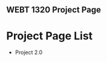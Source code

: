 ## WEBT 1320 Project Page

<h1> Project Page List</h1>

<ul>
<li><a herf="project2/index.html" target="_blank"> Project 2.0</a></li>
</ul>